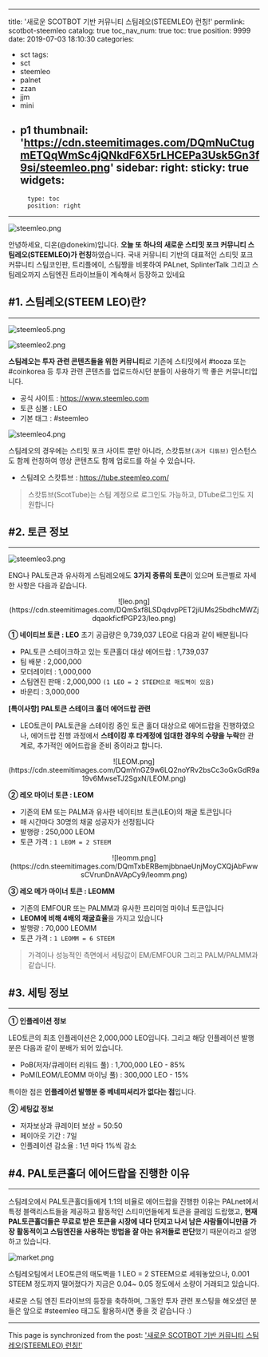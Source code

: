 
---
title: '새로운 SCOTBOT 기반 커뮤니티 스팀레오(STEEMLEO) 런칭!'
permlink: scotbot-steemleo
catalog: true
toc_nav_num: true
toc: true
position: 9999
date: 2019-07-03 18:10:30
categories:
- sct
tags:
- sct
- steemleo
- palnet
- zzan
- jjm
- mini
- p1
thumbnail: 'https://cdn.steemitimages.com/DQmNuCtugmETQqWmSc4jQNkdF6X5rLHCEPa3Usk5Gn3f9si/steemleo.png'
sidebar:
    right:
        sticky: true
widgets:
    -
        type: toc
        position: right
---


![steemleo.png](https://cdn.steemitimages.com/DQmNuCtugmETQqWmSc4jQNkdF6X5rLHCEPa3Usk5Gn3f9si/steemleo.png)

안녕하세요, 디온(@donekim)입니다. **오늘 또 하나의 새로운 스티밋 포크 커뮤니티 스팀레오(STEEMLEO)가 런칭**하였습니다. 국내 커뮤니티 기반의 대표적인 스티밋 포크 커뮤니티 스팀코인판, 트리플에이, 스팀짱을 비롯하여 PALnet, SplinterTalk  그리고 스팀레오까지 스팀엔진 트라이브들이 계속해서 등장하고 있네요


## #1. 스팀레오(STEEM LEO)란?
---
![steemleo5.png](https://cdn.steemitimages.com/DQmUgZn6iCdDARMXdRw9GQGSJEf2QUYKVp9TLde77Y3NXuu/steemleo5.png)

![steemleo2.png](https://cdn.steemitimages.com/DQmQ9taLeHXU7w6wKRFfvFBH85ADZECXYRo9i5CDGy3KMRL/steemleo2.png)

**스팀레오는 투자 관련 콘텐츠들을 위한 커뮤니티**로 기존에 스티밋에서 #tooza 또는 #coinkorea 등 투자 관련 콘텐츠를 업로드하시던 분들이 사용하기 딱 좋은 커뮤니티입니다. 

- 공식 사이트 : https://www.steemleo.com
- 토큰 심볼 : LEO
- 기본 태그 : #steemleo

![steemleo4.png](https://cdn.steemitimages.com/DQma3ukgDsGgF2uvVTZ2zJUbtMVgQs8uT8VvenpXLxnsm5M/steemleo4.png)

스팀레오의 경우에는 스티밋 포크 사이트 뿐만 아니라, 스캇튜브`(과거 디튜브)` 인스턴스도 함께 런칭하여 영상 콘텐츠도 함께 업로드를 하실 수 있습니다.

- 스팀레오 스캇튜브 : https://tube.steemleo.com/

> 스캇튜브(ScotTube)는 스팀 계정으로 로그인도 가능하고, DTube로그인도 지원합니다

## #2. 토큰 정보
---
![steemleo3.png](https://cdn.steemitimages.com/DQmZJXnZCgGPji495587oBjr8Esnpf7WpNTeSAWFbbHfh5a/steemleo3.png)

ENG나 PAL토큰과 유사하게 스팀레오에도 **3가지 종류의 토큰**이 있으며 토큰별로 자세한 사항은 다음과 같습니다.

<center>![leo.png](https://cdn.steemitimages.com/DQmSxf8LSDqdvpPET2jiUMs25bdhcMWZjdqaokficfPGP23/leo.png)</center>

**① 네이티브 토큰 : LEO**
초기 공급량은 9,739,037 LEO로 다음과 같이 배분됩니다
- PAL토큰 스테이크하고 있는 토큰홀더 대상 에어드랍 : 1,739,037
- 팀 배분 : 2,000,000
- 모더레이터 : 1,000,000
- 스팀엔진 판매 : 2,000,000 `(1 LEO = 2 STEEM으로 매도벽이 있음)`
- 바운티 : 3,000,000

**[특이사항] PAL토큰 스테이크 홀더 에어드랍 관련**
- LEO토큰이 PAL토큰을 스테이킹 중인 토큰 홀더 대상으로 에어드랍을 진행하였으나, 에어드랍 진행 과정에서 **스테이킹 후 타계정에 임대한 경우의 수량을 누락**한 관계로, 추가적인 에어드랍을 준비 중이라고 합니다. 

<center>![LEOM.png](https://cdn.steemitimages.com/DQmYnGZ9w6LQ2noYRv2bsCc3oGxGdR9a19v6MwseTJ2SgxN/LEOM.png)</center>

**② 레오 마이너 토큰 : LEOM**
- 기존의 EM 또는 PALM과 유사한 네이티브 토큰(LEO)의 채굴 토큰입니다
- 매 시간마다 30명의 채굴 성공자가 선정됩니다
- 발행량 : 250,000 LEOM
- 토큰 가격 : `1 LEOM = 2 STEEM`

<center>![leomm.png](https://cdn.steemitimages.com/DQmTxbERBemjbbnaeUnjMoyCXQjAbFwwsCVrunDnAVApCy9/leomm.png)</center>

**③ 레오 메가 마이너 토큰 : LEOMM**
- 기존의 EMFOUR 또는 PALMM과 유사한 프리미엄 마이너 토큰입니다
- **LEOM에 비해 4배의 채굴효율**을 가지고 있습니다
- 발행량 : 70,000 LEOMM
- 토큰 가격 : `1 LEOMM = 6 STEEM` 
> 가격이나 성능적인 측면에서 세팅값이 EM/EMFOUR 그리고 PALM/PALMM과 같습니다.


## #3. 세팅 정보
---

**① 인플레이션 정보**

LEO토큰의 최초 인플레이션은 2,000,000 LEO입니다. 그리고 해당 인플레이션 발행분은 다음과 같이 분배가 되어 있습니다.

- PoB(저자/큐레이터 리워드 풀) : 1,700,000 LEO - 85%
- PoM(LEOM/LEOMM 마이닝 풀) : 300,000 LEO - 15%

특이한 점은 **인플레이션 발행분 중 베네피셔리가 없다는 점**입니다. 

**② 세팅값 정보**

- 저자보상과 큐레이터 보상 = 50:50
- 페이아웃 기간 : 7일
- 인플레이션 감소율 : 1년 마다 1%씩 감소

## #4. PAL토큰홀더 에어드랍을 진행한 이유
---

스팀레오에서 PAL토큰홀더들에게 1:1의 비율로 에어드랍을 진행한 이유는 PALnet에서 특정 블랙리스트들을 제공하고 활동적인 스티미언들에게 토큰을 클레임 드랍했고, **현재 PAL토큰홀더들은 무료로 받은 토큰을 시장에 내다 던지고 나서 남은 사람들이니만큼 가장 활동적이고 스팀엔진을 사용하는 방법을 잘 아는 유저들로 판단**했기 때문이라고 설명하고 있습니다. 

![market.png](https://cdn.steemitimages.com/DQmQ1XeaGzy3gUBJLmm2ouf9abXavofzLKxb4pKQvs9YpLP/market.png)

스팀레오팀에서 LEO토큰의 매도벽을 1 LEO = 2 STEEM으로 세워놓았으나, 0.001 STEEM 정도까지 떨어졌다가 지금은 0.04~ 0.05 정도에서 소량이 거래되고 있습니다. 

새로운 스팀 엔진 트라이브의 등장을 축하하며, 그동안 투자 관련 포스팅을 해오셨던 분들은 앞으로 #steemleo 태그도 활용하시면 좋을 것 같습니다 :)

- - -

This page is synchronized from the post: ['새로운 SCOTBOT 기반 커뮤니티 스팀레오(STEEMLEO) 런칭!'](https://steemit.com/@donekim/scotbot-steemleo)
